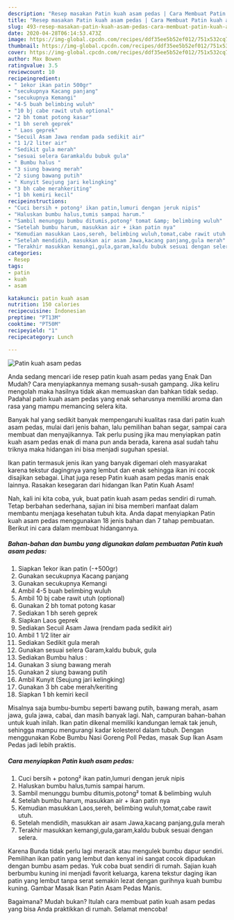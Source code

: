 ```yaml
---
description: "Resep masakan Patin kuah asam pedas | Cara Membuat Patin kuah asam pedas Yang Bisa Manjain Lidah"
title: "Resep masakan Patin kuah asam pedas | Cara Membuat Patin kuah asam pedas Yang Bisa Manjain Lidah"
slug: 493-resep-masakan-patin-kuah-asam-pedas-cara-membuat-patin-kuah-asam-pedas-yang-bisa-manjain-lidah
date: 2020-04-28T06:14:53.473Z
image: https://img-global.cpcdn.com/recipes/ddf35ee5b52ef012/751x532cq70/patin-kuah-asam-pedas-foto-resep-utama.jpg
thumbnail: https://img-global.cpcdn.com/recipes/ddf35ee5b52ef012/751x532cq70/patin-kuah-asam-pedas-foto-resep-utama.jpg
cover: https://img-global.cpcdn.com/recipes/ddf35ee5b52ef012/751x532cq70/patin-kuah-asam-pedas-foto-resep-utama.jpg
author: Max Bowen
ratingvalue: 3.5
reviewcount: 10
recipeingredient:
- " 1ekor ikan patin 500gr"
- "secukupnya Kacang panjang"
- "secukupnya Kemangi"
- "4-5 buah belimbing wuluh"
- "10 bj cabe rawit utuh optional"
- "2 bh tomat potong kasar"
- "1 bh sereh geprek"
- " Laos geprek"
- "Secuil Asam Jawa rendam pada sedikit air"
- "1 1/2 liter air"
- "Sedikit gula merah"
- "sesuai selera Garamkaldu bubuk gula"
- " Bumbu halus "
- "3 siung bawang merah"
- "2 siung bawang putih"
- " Kunyit Seujung jari kelingking"
- "3 bh cabe merahkeriting"
- "1 bh kemiri kecil"
recipeinstructions:
- "Cuci bersih + potong² ikan patin,lumuri dengan jeruk nipis"
- "Haluskan bumbu halus,tumis sampai harum."
- "Sambil menunggu bumbu ditumis,potong² tomat &amp; belimbing wuluh"
- "Setelah bumbu harum, masukkan air + ikan patin nya"
- "Kemudian masukkan Laos,sereh, belimbing wuluh,tomat,cabe rawit utuh."
- "Setelah mendidih, masukkan air asam Jawa,kacang panjang,gula merah"
- "Terakhir masukkan kemangi,gula,garam,kaldu bubuk sesuai dengan selera."
categories:
- Resep
tags:
- patin
- kuah
- asam

katakunci: patin kuah asam 
nutrition: 150 calories
recipecuisine: Indonesian
preptime: "PT13M"
cooktime: "PT50M"
recipeyield: "1"
recipecategory: Lunch

---
```



![Patin kuah asam pedas](https://img-global.cpcdn.com/recipes/ddf35ee5b52ef012/751x532cq70/patin-kuah-asam-pedas-foto-resep-utama.jpg)

Anda sedang mencari ide resep patin kuah asam pedas yang Enak Dan Mudah? Cara menyiapkannya memang susah-susah gampang. Jika keliru mengolah maka hasilnya tidak akan memuaskan dan bahkan tidak sedap. Padahal patin kuah asam pedas yang enak seharusnya memiliki aroma dan rasa yang mampu memancing selera kita.

Banyak hal yang sedikit banyak mempengaruhi kualitas rasa dari patin kuah asam pedas, mulai dari jenis bahan, lalu pemilihan bahan segar, sampai cara membuat dan menyajikannya. Tak perlu pusing jika mau menyiapkan patin kuah asam pedas enak di mana pun anda berada, karena asal sudah tahu triknya maka hidangan ini bisa menjadi suguhan spesial.

Ikan patin termasuk jenis ikan yang banyak digemari oleh masyarakat karena tekstur dagingnya yang lembut dan enak sehingga ikan ini cocok disajikan sebagai. Lihat juga resep Patin kuah asam pedas manis enak lainnya. Rasakan kesegaran dari hidangan Ikan Patin Kuah Asam!


Nah, kali ini kita coba, yuk, buat patin kuah asam pedas sendiri di rumah. Tetap berbahan sederhana, sajian ini bisa memberi manfaat dalam membantu menjaga kesehatan tubuh kita. Anda dapat menyiapkan Patin kuah asam pedas menggunakan 18 jenis bahan dan 7 tahap pembuatan. Berikut ini cara dalam membuat hidangannya.

<!--inarticleads1-->

##### Bahan-bahan dan bumbu yang digunakan dalam pembuatan Patin kuah asam pedas:

1. Siapkan  1ekor ikan patin (-+500gr)
1. Gunakan secukupnya Kacang panjang
1. Gunakan secukupnya Kemangi
1. Ambil 4-5 buah belimbing wuluh
1. Ambil 10 bj cabe rawit utuh (optional)
1. Gunakan 2 bh tomat potong kasar
1. Sediakan 1 bh sereh geprek
1. Siapkan  Laos geprek
1. Sediakan Secuil Asam Jawa (rendam pada sedikit air)
1. Ambil 1 1/2 liter air
1. Sediakan Sedikit gula merah
1. Gunakan sesuai selera Garam,kaldu bubuk, gula
1. Sediakan  Bumbu halus :
1. Gunakan 3 siung bawang merah
1. Gunakan 2 siung bawang putih
1. Ambil  Kunyit (Seujung jari kelingking)
1. Gunakan 3 bh cabe merah/keriting
1. Siapkan 1 bh kemiri kecil


Misalnya saja bumbu-bumbu seperti bawang putih, bawang merah, asam jawa, gula jawa, cabai, dan masih banyak lagi. Nah, campuran bahan-bahan untuk kuah inilah. Ikan patin dikenal memiliki kandungan lemak tak jenuh, sehingga mampu mengurangi kadar kolesterol dalam tubuh. Dengan menggunakan Kobe Bumbu Nasi Goreng Poll Pedas, masak Sup Ikan Asam Pedas jadi lebih praktis. 

<!--inarticleads2-->

##### Cara menyiapkan Patin kuah asam pedas:

1. Cuci bersih + potong² ikan patin,lumuri dengan jeruk nipis
1. Haluskan bumbu halus,tumis sampai harum.
1. Sambil menunggu bumbu ditumis,potong² tomat &amp; belimbing wuluh
1. Setelah bumbu harum, masukkan air + ikan patin nya
1. Kemudian masukkan Laos,sereh, belimbing wuluh,tomat,cabe rawit utuh.
1. Setelah mendidih, masukkan air asam Jawa,kacang panjang,gula merah
1. Terakhir masukkan kemangi,gula,garam,kaldu bubuk sesuai dengan selera.


Karena Bunda tidak perlu lagi meracik atau mengulek bumbu dapur sendiri. Pemilihan ikan patin yang lembut dan kenyal ini sangat cocok dipadukan dengan bumbu asam pedas. Yuk coba buat sendiri di rumah. Sajian kuah berbumbu kuning ini menjadi favorit keluarga, karena tekstur daging ikan patin yang lembut tanpa serat semakin lezat dengan gurihnya kuah bumbu kuning. Gambar Masak Ikan Patin Asam Pedas Manis. 

Bagaimana? Mudah bukan? Itulah cara membuat patin kuah asam pedas yang bisa Anda praktikkan di rumah. Selamat mencoba!
